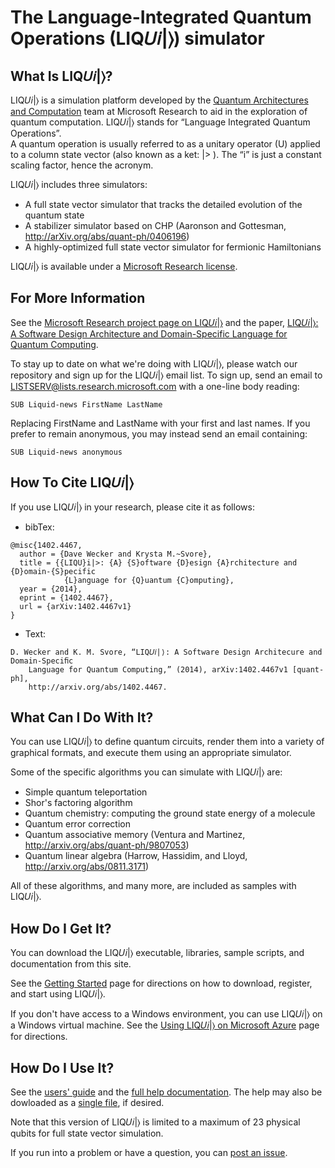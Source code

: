 # The Language-Integrated Quantum Operations (LIQ𝑈𝑖|⟩) simulator

## What Is LIQ𝑈𝑖|⟩?

LIQ𝑈𝑖|⟩ is a simulation platform developed by the [Quantum Architectures and Computation](http://research.microsoft.com/en-us/groups/quarc/) team at Microsoft Research to aid in the exploration of quantum computation. 
LIQ𝑈𝑖|⟩ stands for “Language Integrated Quantum Operations”.  
A quantum operation is usually referred to as a unitary operator (U) applied to a column state vector (also known as a ket: |> ).
The “i” is just a constant scaling factor, hence the acronym.

LIQ𝑈𝑖|⟩ includes three simulators: 
* A full state vector simulator that tracks the detailed evolution of the quantum state
* A stabilizer simulator based on CHP (Aaronson and Gottesman, http://arXiv.org/abs/quant-ph/0406196)
* A highly-optimized full state vector simulator for fermionic Hamiltonians

LIQ𝑈𝑖|⟩ is available under a [Microsoft Research license](LICENSE.md). 

## For More Information

See the [Microsoft Research project page on LIQ𝑈𝑖|⟩](http://research.microsoft.com/en-us/projects/liquid/)
and the paper, [LIQ𝑈𝑖|⟩: A Software Design Architecture and Domain-Specific Language for Quantum Computing](http://research.microsoft.com/pubs/209634/1402.4467.pdf).

To stay up to date on what we're doing with LIQ𝑈𝑖|⟩, please watch our repository and sign up for the LIQ𝑈𝑖|⟩ email list.
To sign up, send an email to LISTSERV@lists.research.microsoft.com with a one-line body reading:
```
SUB Liquid-news FirstName LastName
```
Replacing FirstName and LastName with your first and last names.
If you prefer to remain anonymous, you may instead send an email containing:
```
SUB Liquid-news anonymous
```

## How To Cite LIQ𝑈𝑖|⟩

If you use LIQ𝑈𝑖|⟩ in your research, please cite it as follows:
* bibTex:
```
@misc{1402.4467,
  author = {Dave Wecker and Krysta M.~Svore},
  title = {{LIQU}i|>: {A} {S}oftware {D}esign {A}rchitecture and {D}omain-{S}pecific 
            {L}anguage for {Q}uantum {C}omputing},
  year = {2014},
  eprint = {1402.4467},
  url = {arXiv:1402.4467v1}
}
```
* Text: 
```
D. Wecker and K. M. Svore, “LIQ𝑈𝑖|⟩: A Software Design Architecure and Domain-Speciﬁc 
    Language for Quantum Computing,” (2014), arXiv:1402.4467v1 [quant-ph], 
    http://arxiv.org/abs/1402.4467.
```

## What Can I Do With It?

You can use LIQ𝑈𝑖|⟩ to define quantum circuits, render them into a variety of graphical formats, and execute them
using an appropriate simulator.

Some of the specific algorithms you can simulate with LIQ𝑈𝑖|⟩ are:
* Simple quantum teleportation
* Shor's factoring algorithm
* Quantum chemistry: computing the ground state energy of a molecule
* Quantum error correction
* Quantum associative memory (Ventura and Martinez, http://arxiv.org/abs/quant-ph/9807053)
* Quantum linear algebra (Harrow, Hassidim, and Lloyd, http://arxiv.org/abs/0811.3171)

All of these algorithms, and many more, are included as samples with LIQ𝑈𝑖|⟩.

## How Do I Get It?

You can download the LIQ𝑈𝑖|⟩ executable, libraries, sample scripts, and documentation from this site.

See the [Getting Started](GettingStarted.md) page for directions on how to download, register, and start using LIQ𝑈𝑖|⟩.

If you don't have access to a Windows environment, you can use LIQ𝑈𝑖|⟩ on a Windows virtual machine.
See the [Using LIQ𝑈𝑖|⟩ on Microsoft Azure](AzureGuide.md) page for directions.

## How Do I Use It?

See the [users' guide](https://msr-quarc.github.io/Liquid/LIQUiD.pdf) and the [full help documentation](https://msr-quarc.github.io/Liquid/).
The help may also be dowloaded as a [single file](https://msr-quarc.github.io/Liquid/Liquid.chm), if desired.

Note that this version of LIQ𝑈𝑖|⟩ is limited to a maximum of 23 physical qubits for full state vector simulation.

If you run into a problem or have a question, you can [post an issue](https://github.com/msr-quarc/Liquid/issues).

